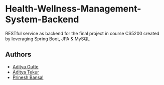 # Health-Wellness-Management-System-Backend
RESTful service as backend for the final project in course CS5200 created by leveraging Spring Boot, JPA &amp; MySQL
## Authors
* [Aditya Gutte](https://github.com/adityagutte)
* [Aditya Tekur](https://github.com/aditek1105)
* [Prinesh Bansal](https://github.com/prineshbansal)
